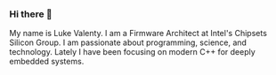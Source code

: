 ### Hi there 👋

My name is Luke Valenty. I am a Firmware Architect at Intel's Chipsets Silicon Group. I am passionate about programming, science, and technology. Lately I have been focusing on modern C++ for deeply embedded systems.

<!--
**lukevalenty/lukevalenty** is a ✨ _special_ ✨ repository because its `README.md` (this file) appears on your GitHub profile.

Here are some ideas to get you started:

- 🔭 I’m currently working on ...
- 🌱 I’m currently learning ...
- 👯 I’m looking to collaborate on ...
- 🤔 I’m looking for help with ...
- 💬 Ask me about ...
- 📫 How to reach me: ...
- 😄 Pronouns: ...
- ⚡ Fun fact: ...
-->
